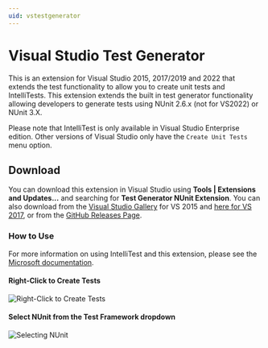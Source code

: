 ```yaml
---
uid: vstestgenerator
---
```


# Visual Studio Test Generator

This is an extension for Visual Studio 2015, 2017/2019 and 2022 that extends
the test functionality to allow you to create unit tests and IntelliTests.
This extension extends the built in test generator functionality allowing
developers to generate tests using NUnit 2.6.x (not for VS2022) or NUnit 3.X.

Please note that IntelliTest is only available in Visual
Studio Enterprise edition. Other versions of Visual Studio
only have the `Create Unit Tests` menu option.

## Download

You can download this extension in Visual Studio using **Tools | Extensions and Updates...**
and searching for **Test Generator NUnit Extension**. You can also download from the
[Visual Studio Gallery](https://visualstudiogallery.msdn.microsoft.com/bd30bf3f-4183-4b00-a245-1875316b8cd3) for VS 2015 and [here for VS 2017](https://marketplace.visualstudio.com/items?itemName=NUnitDevelopers.TestGeneratorNUnitextension-18371),
or from the [GitHub Releases Page](https://github.com/nunit/nunit-vs-testgenerator/releases).

### How to Use

For more information on using IntelliTest and this extension, please
see the [Microsoft documentation](https://msdn.microsoft.com/en-us/library/dn823749.aspx).

#### Right-Click to Create Tests

![Right-Click to Create Tests](~/images/right-click-create-tests.png)

#### Select NUnit from the Test Framework dropdown

![Selecting NUnit](~/images/right-click-create-tests-select-nunit.png)
